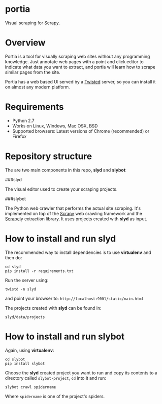 portia
======
Visual scraping for Scrapy.


Overview
========

Portia is a tool for visually scraping web sites without any programming knowledge. Just annotate web pages with a point and click editor to indicate what data you want to extract, and portia will learn how to scrape similar pages
from the site.

Portia has a web based UI served by a [Twisted] server, so you can install it on almost any modern platform.

Requirements
============

* Python 2.7
* Works on Linux, Windows, Mac OSX, BSD
* Supported browsers: Latest versions of Chrome (recommended) or Firefox


Repository structure
====================

The are two main components in this repo, __slyd__ and __slybot__:

###slyd

The visual editor used to create your scraping projects.

###slybot

The Python web crawler that performs the actual site scraping. It's implemented on top of the [Scrapy] web crawling
framework and the [Scrapely] extraction library. It uses projects created with __slyd__ as input.


How to install and run slyd
===========================

The recommended way to install dependencies is to use __virtualenv__ and then do:

	cd slyd
	pip install -r requirements.txt

Run the server using:

	twistd -n slyd

and point your browser to: `http://localhost:9001/static/main.html`

The projects created with __slyd__ can be found in:

	slyd/data/projects

How to install and run slybot
=============================

Again, using __virtualenv__:

	cd slybot
	pip install slybot

Choose the __slyd__ created project you want to run and copy its contents to a directory called `slybot-project`, `cd` into it and run:

	slybot crawl spidername

Where `spidername` is one of the project's spiders.

[Twisted]: https://twistedmatrix.com
[Scrapely]: https://github.com/scrapy/scrapely
[Scrapy]: http://scrapy.org


